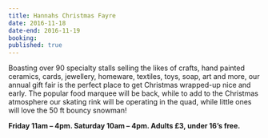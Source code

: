 ```yaml
---
title: Hannahs Christmas Fayre
date: 2016-11-18
date-end: 2016-11-19
booking:
published: true
---
```


Boasting over 90 specialty stalls selling the likes of crafts, hand painted ceramics, cards, jewellery, homeware, textiles, toys, soap, art and more, our annual gift fair is the perfect place to get Christmas wrapped-up nice and early. The popular food marquee will be back, while to add to the Christmas atmosphere our skating rink will be operating in the quad, while little ones will love the 50 ft bouncy snowman!

**Friday 11am – 4pm. Saturday 10am – 4pm. Adults £3, under 16’s free.**
